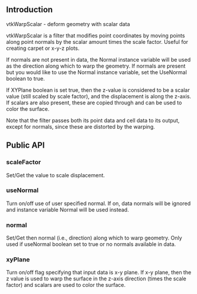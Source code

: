 ## Introduction

vtkWarpScalar - deform geometry with scalar data

vtkWarpScalar is a filter that modifies point coordinates by moving
points along point normals by the scalar amount times the scale factor.
Useful for creating carpet or x-y-z plots.

If normals are not present in data, the Normal instance variable will
be used as the direction along which to warp the geometry. If normals are
present but you would like to use the Normal instance variable, set the
UseNormal boolean to true.

If XYPlane boolean is set true, then the z-value is considered to be
a scalar value (still scaled by scale factor), and the displacement is
along the z-axis. If scalars are also present, these are copied through
and can be used to color the surface.

Note that the filter passes both its point data and cell data to
its output, except for normals, since these are distorted by the
warping.

## Public API

### scaleFactor

Set/Get the value to scale displacement.

### useNormal

Turn on/off use of user specified normal. If on, data normals will be ignored
and instance variable Normal will be used instead.

### normal

Set/Get then normal (i.e., direction) along which to warp geometry. Only used
if useNormal boolean set to true or no normals available in data.

### xyPlane

Turn on/off flag specifying that input data is x-y plane. If x-y plane, then
the z value is used to warp the surface in the z-axis direction (times the scale
factor) and scalars are used to color the surface.
